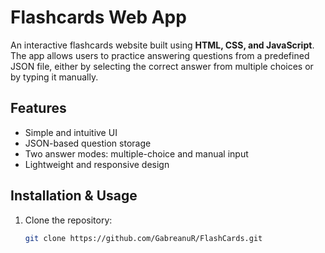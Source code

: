 # Flashcards Web App

An interactive flashcards website built using **HTML, CSS, and JavaScript**. The app allows users to practice answering questions from a predefined JSON file, either by selecting the correct answer from multiple choices or by typing it manually.

## Features
- Simple and intuitive UI
- JSON-based question storage
- Two answer modes: multiple-choice and manual input
- Lightweight and responsive design

## Installation & Usage
1. Clone the repository:
   ```bash
   git clone https://github.com/GabreanuR/FlashCards.git
